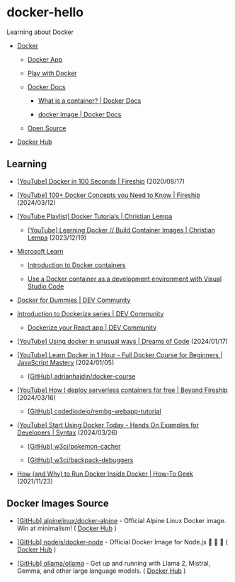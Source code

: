 # docker-hello

Learning about Docker

- [Docker](https://www.docker.com/)

  - [Docker App](https://www.docker.com/products/docker-app)

  - [Play with Docker](https://www.docker.com/play-with-docker)

  - [Docker Docs](https://docs.docker.com/)

    - [What is a container? | Docker Docs](https://docs.docker.com/guides/docker-concepts/the-basics/what-is-a-container/)

    - [docker image | Docker Docs](https://docs.docker.com/reference/cli/docker/image/)

  - [Open Source](https://www.docker.com/community/open-source)

- [Docker Hub](https://hub.docker.com/)

## Learning

- [[YouTube] Docker in 100 Seconds | Fireship](https://www.youtube.com/watch?v=Gjnup-PuquQ) (2020/08/17)

- [[YouTube] 100+ Docker Concepts you Need to Know | Fireship](https://www.youtube.com/watch?v=rIrNIzy6U_g) (2024/03/12)

- [[YouTube Playlist] Docker Tutorials | Christian Lempa](https://www.youtube.com/playlist?list=PLj-2elZxVPZ8k8z6a2q6-J79Y-9BUQllW)

  - [[YouTube] Learning Docker // Build Container Images | Christian Lempa](https://www.youtube.com/watch?v=JDw3ZdQcv2g) (2023/12/19)

- [Microsoft Learn](https://docs.microsoft.com/en-us/learn/browse/?terms=docker)

  - [Introduction to Docker containers](https://docs.microsoft.com/en-us/learn/modules/intro-to-docker-containers/)

  - [Use a Docker container as a development environment with Visual Studio Code](https://docs.microsoft.com/en-us/learn/modules/use-docker-container-dev-env-vs-code/)

- [Docker for Dummies | DEV Community](https://dev.to/stevenmcgown/docker-for-dummies-2bff)

- [Introduction to Dockerize series | DEV Community](https://dev.to/karanpratapsingh/introduction-to-dockerize-series-28l1)

  - [Dockerize your React app | DEV Community](https://dev.to/karanpratapsingh/dockerize-your-react-app-4j2e)

- [[YouTube] Using docker in unusual ways | Dreams of Code](https://www.youtube.com/watch?v=zfNqp85g5JM) (2024/01/17)

- [[YouTube] Learn Docker in 1 Hour - Full Docker Course for Beginners | JavaScript Mastery](https://www.youtube.com/watch?v=GFgJkfScVNU) (2024/01/05)

  - [[GitHub] adrianhajdin/docker-course](https://github.com/adrianhajdin/docker-course)

- [[YouTube] How I deploy serverless containers for free | Beyond Fireship](https://www.youtube.com/watch?v=cw34KMPSt4k) (2024/03/16)

  - [[GitHub] codediodeio/rembg-webapp-tutorial](https://github.com/codediodeio/rembg-webapp-tutorial)

- [[YouTube] Start Using Docker Today - Hands On Examples for Developers | Syntax](https://www.youtube.com/watch?v=RHjXPN_h1YA) (2024/03/26)

  - [[GitHub] w3cj/pokemon-cacher](https://github.com/w3cj/pokemon-cacher/tree/with-docker-compose)

  - [[GitHub] w3cj/backpack-debuggers](https://github.com/w3cj/backpack-debuggers/tree/with-docker)

- [How (and Why) to Run Docker Inside Docker | How-To Geek](https://www.howtogeek.com/devops/how-and-why-to-run-docker-inside-docker/) (2021/11/23)


## Docker Images Source

- [[GitHub] alpinelinux/docker-alpine](https://github.com/alpinelinux/docker-alpine) - Official Alpine Linux Docker image. Win at minimalism! ( [Docker Hub](https://hub.docker.com/_/alpine/) )

- [[GitHub] nodejs/docker-node](https://github.com/nodejs/docker-node) - Official Docker Image for Node.js 🐳 🐢 🚀 ( [Docker Hub](https://hub.docker.com/_/node/) )

- [[GitHub] ollama/ollama](https://github.com/ollama/ollama) - Get up and running with Llama 2, Mistral, Gemma, and other large language models. ( [Docker Hub](https://hub.docker.com/r/ollama/ollama) )
